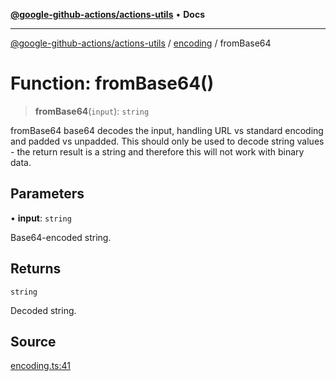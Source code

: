 [**@google-github-actions/actions-utils**](../../README.md) • **Docs**

***

[@google-github-actions/actions-utils](../../modules.md) / [encoding](../README.md) / fromBase64

# Function: fromBase64()

> **fromBase64**(`input`): `string`

fromBase64 base64 decodes the input, handling URL vs standard encoding and
padded vs unpadded. This should only be used to decode string values - the
return result is a string and therefore this will not work with binary data.

## Parameters

• **input**: `string`

Base64-encoded string.

## Returns

`string`

Decoded string.

## Source

[encoding.ts:41](https://github.com/google-github-actions/actions-utils/blob/main/src/encoding.ts#L41)
